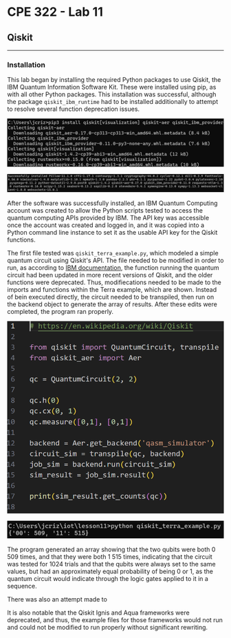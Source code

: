 # CPE 322 - Lab 11 
## Qiskit 
--- 
### Installation 

This lab began by installing the required Python packages to use Qiskit, the IBM Quantum Information Software Kit. These were installed using pip, as with all other Python packages. This installation was successful, although the package `qiskit_ibm_runtime` had to be installed additionally to attempt to resolve several function deprecation issues. 

![Installation](install1.png) 

![Installation Success](install2.png) 

After the software was successfully installed, an IBM Quantum Computing account was created to allow the Python scripts tested to access the quantum computing APIs provided by IBM. The API key was accessible once the account was created and logged in, and it was copied into a Python command line instance to set it as the usable API key for the Qiskit functions. 

The first file tested was `qiskit_terra_example.py`, which modeled a simple quantum circuit using Qiskit's API. The file needed to be modified in order to run, as according to [IBM documentation](https://docs.quantum.ibm.com/migration-guides/qiskit-1.0-features#execute), the function running the quantum circuit had been updated in more recent versions of Qiskit, and the older functions were deprecated. Thus, modifiecations needed to be made to the imports and functions within the Terra example, which are shown. Instead of bein executed directly, the circuit needed to be transpiled, then run on the backend object to generate the array of results. After these edits were completed, the program ran properly. 

![Terra Modifications](terra-edits.png) 

![Terra Execution](terra-result.png) 

The program generated an array showing that the two qubits were both 0 509 times, and that they were both 1 515 times, indicating that the circuit was tested for 1024 trials and that the qubits were always set to the same values, but had an approximately equal probability of being 0 or 1, as the quantum circuit would indicate through the logic gates applied to it in a sequence. 

There was also an attempt made to 

It is also notable that the Qiskit Ignis and Aqua frameworks were deprecated, and thus, the example files for those frameworks would not run and could not be modified to run properly without significant rewriting. 


